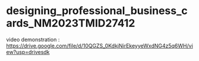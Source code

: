 # designing_professional_business_cards_NM2023TMID27412

video demonstration :  https://drive.google.com/file/d/10QGZS_0KdkjNirEkeyyeWxdNG4z5q6WH/view?usp=drivesdk

